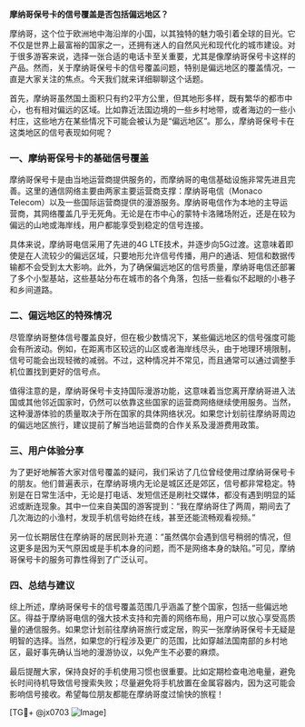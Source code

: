 **摩纳哥保号卡的信号覆盖是否包括偏远地区？**

摩纳哥，这个位于欧洲地中海沿岸的小国，以其独特的魅力吸引着全球的目光。它不仅是世界上最富裕的国家之一，还拥有迷人的自然风光和现代化的城市建设。对于很多游客来说，选择一张合适的电话卡至关重要，尤其是像摩纳哥保号卡这样的产品。然而，关于摩纳哥保号卡的信号覆盖问题，特别是偏远地区的覆盖情况，一直是大家关注的焦点。今天我们就来详细聊聊这个话题。

首先，摩纳哥虽然国土面积只有约2平方公里，但其地形多样，既有繁华的都市中心，也有相对偏远的区域。比如靠近法国边境的一些乡村地带，或者海边的一些小村庄，这些地方在某些情况下可能会被认为是“偏远地区”。那么，摩纳哥保号卡在这类地区的信号表现如何呢？

### 一、摩纳哥保号卡的基础信号覆盖

摩纳哥保号卡是由当地运营商提供服务的，而摩纳哥的电信基础设施非常先进且完善。这里的通信网络主要由两家主要运营商支撑：摩纳哥电信（Monaco Telecom）以及一些国际运营商提供的漫游服务。摩纳哥电信作为本地的主导运营商，其网络覆盖几乎无死角。无论是在市中心的蒙特卡洛赌场附近，还是在较为偏远的山地或海岸线，用户都能享受到稳定的信号连接。

具体来说，摩纳哥电信采用了先进的4G LTE技术，并逐步向5G过渡。这意味着即使是在人流较少的偏远区域，只要地形允许信号传播，用户的通话、短信和数据传输都不会受到太大影响。此外，为了确保偏远地区的信号质量，摩纳哥电信还部署了多个小型基站，这些基站分布在城市的各个角落，包括一些看似不起眼的小巷子和乡间道路。

### 二、偏远地区的特殊情况

尽管摩纳哥整体信号覆盖良好，但在极少数情况下，某些偏远地区的信号强度可能会有所波动。例如，在距离市区较远的山区或者海岸线尽头，由于地理环境限制，信号可能会出现轻微的减弱。不过，这种情况并不常见，而且通常可以通过调整手机位置找到更好的信号点。

值得注意的是，摩纳哥保号卡支持国际漫游功能，这意味着当您离开摩纳哥进入法国或其他邻近国家时，仍然可以依靠这些国家的运营商网络继续使用服务。当然，这种漫游体验的质量取决于所在国家的具体网络状况。如果您计划前往摩纳哥周边的偏远地区旅行，建议提前了解当地运营商的合作关系及漫游费用政策。

### 三、用户体验分享

为了更好地解答大家对信号覆盖的疑问，我们采访了几位曾经使用过摩纳哥保号卡的朋友。他们普遍表示，在摩纳哥境内无论是城区还是郊区，信号都非常稳定。特别是在日常生活中，无论是打电话、发短信还是刷社交媒体，都没有遇到明显的延迟或断连现象。其中一位来自美国的游客提到：“我在摩纳哥住了两周，期间去了几次海边的小渔村，发现手机信号始终在线，甚至还能流畅观看视频。”

另一位长期居住在摩纳哥的居民则补充道：“虽然偶尔会遇到信号稍弱的情况，但这更多是因为天气原因或是手机本身的问题，而不是网络本身的缺陷。”可见，摩纳哥保号卡的服务可靠性得到了广泛认可。

### 四、总结与建议

综上所述，摩纳哥保号卡的信号覆盖范围几乎涵盖了整个国家，包括一些偏远地区。得益于摩纳哥电信的强大技术支持和完善的网络布局，用户可以放心享受高质量的通信服务。如果您计划前往摩纳哥旅行或定居，购买一张摩纳哥保号卡无疑是明智的选择。当然，如果您的行程涉及更广的范围，比如穿越法国南部的乡村地区，最好事先确认当地的漫游协议，以免产生不必要的麻烦。

最后提醒大家，保持良好的手机使用习惯也很重要。比如定期检查电池电量，避免长时间待机导致信号搜索失败；尽量避免将手机放置在金属容器内，因为这可能会影响信号接收。希望每位朋友都能在摩纳哥度过愉快的旅程！

[TG💪+ @jx0703 ![Image](https://github.com/user-attachments/assets/dbca1d08-cadb-493c-b0ec-ad6f7a83f270)]